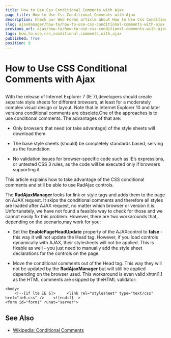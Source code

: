 ```yaml
---
title: How to Use Css Conditional Comments with Ajax
page_title: How to Use Css Conditional Comments with Ajax
description: Check our Web Forms article about How to Use Css Conditional Comments with Ajax.
slug: ajaxmanager/how-to/how-to-use-css-conditional-comments-with-ajax
previous_url: ajax/how-to/how-to-use-css-conditional-comments-with-ajax
tags: how,to,use,css,conditional,comments,with,ajax
published: True
position: 9
---
```


# How to Use CSS Conditional Comments with Ajax



## 

With the release of Internet Explorer 7 (IE 7),developers should create separate style sheets for different browsers, at least for a moderately complex visual design or layout. Note that in Internet Explorer 10 and later versions conditional comments are obsolete.One of the approaches is to use conditional comments. The advantages of that are:

* Only browsers that need (or take advantage) of the style sheets will download them.

* The base style sheets (should) be completely standards based, serving as the foundation.

* No validation issues for browser-specific code such as IE’s expressions, or untested CSS 3 rules, as the code will be executed only if browsers supporting it

This article explains how to take advantage of the CSS conditional comments and still be able to use RadAjax controls.

The **RadAjaxManager** looks for link or style tags and adds them to the page on AJAX request. It skips the conditional comments and therefore all styles are loaded after AJAX request, no matter which browser or version it is. Unfortunately, we have not found a feasible way to check for those and we cannot easily fix this problem. However, there are two workarounds that, depending on the scenario,may work for you:

* Set the **EnablePageHeadUpdate** property of the AJAXcontrol to **false** - this way it will not update the Head tag. However, if you load controls dynamically with AJAX, their stylesheets will not be applied. This is fixable as well - you just need to manually add the style sheet declarations for the controls on the page.

* Move the conditional comments out of the Head tag. This way they will not be updated by the **RadAjaxManager** but will still be applied depending on the browser used. This workaround is even valid xhtml1.1 as the HTML comments are skipped by theHTML validator:

````ASP.NET
<body>
	<!--[if lte IE 6]>     <link rel="stylesheet" type="text/css" href="ie6.css" />    <![endif]-->
<form id="form1" runat="server">
````



## See Also

 * [Wikipedia: Conditional Comments](https://en.wikipedia.org/wiki/Conditional_comment)
